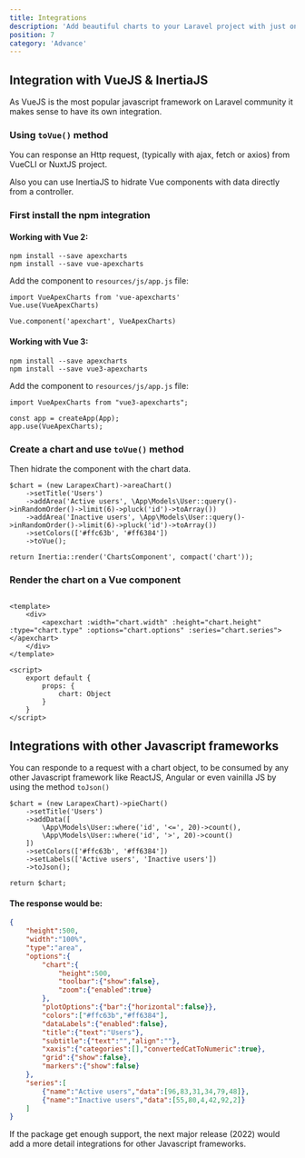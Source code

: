 ```yaml
---
title: Integrations
description: 'Add beautiful charts to your Laravel project with just one facade.'
position: 7
category: 'Advance'
---
```


## Integration with VueJS & InertiaJS

As VueJS is the most popular javascript framework on Laravel community it makes sense to have its own integration.

### Using `toVue()` method

You can response an Http request, (typically with ajax, fetch or axios) from VueCLI or NuxtJS project.

Also you can use InertiaJS to hidrate Vue components with data directly from a controller.

### First install the npm integration

#### Working with Vue 2:

```bash[terminal/cmd]
npm install --save apexcharts
npm install --save vue-apexcharts
```

Add the component to `resources/js/app.js` file:

```js[resources/js/app.js]
import VueApexCharts from 'vue-apexcharts'
Vue.use(VueApexCharts)

Vue.component('apexchart', VueApexCharts)
```

#### Working with Vue 3:

```bash[terminal/cmd]
npm install --save apexcharts
npm install --save vue3-apexcharts
```

Add the component to `resources/js/app.js` file:

```js[resources/js/app.js]
import VueApexCharts from "vue3-apexcharts";

const app = createApp(App);
app.use(VueApexCharts);
```

### Create a chart and use `toVue()` method

Then hidrate the component with the chart data.

```php[php]
$chart = (new LarapexChart)->areaChart()
    ->setTitle('Users')
    ->addArea('Active users', \App\Models\User::query()->inRandomOrder()->limit(6)->pluck('id')->toArray())
    ->addArea('Inactive users', \App\Models\User::query()->inRandomOrder()->limit(6)->pluck('id')->toArray())
    ->setColors(['#ffc63b', '#ff6384'])
    ->toVue();

return Inertia::render('ChartsComponent', compact('chart'));
```

### Render the chart on a Vue component

```vue[resources/js/Pages/Chart.vue]

<template>
    <div>
        <apexchart :width="chart.width" :height="chart.height" :type="chart.type" :options="chart.options" :series="chart.series"></apexchart>
    </div>
</template>

<script>
    export default {
        props: {
            chart: Object
        }
    }
</script>

```

<integrations-vue-area-chart></integrations-vue-area-chart>

## Integrations with other Javascript frameworks

You can responde to a request with a chart object, to be consumed by any other Javascript framework like ReactJS, Angular or even vainilla JS by using the method `toJson()`

```php[php]
$chart = (new LarapexChart)->pieChart()
    ->setTitle('Users')
    ->addData([
        \App\Models\User::where('id', '<=', 20)->count(),
        \App\Models\User::where('id', '>', 20)->count()
    ])
    ->setColors(['#ffc63b', '#ff6384'])
    ->setLabels(['Active users', 'Inactive users'])
    ->toJson();

return $chart;
```

#### The response would be:

```json
{
    "height":500,
    "width":"100%",
    "type":"area",
    "options":{
        "chart":{
            "height":500,
            "toolbar":{"show":false},
            "zoom":{"enabled":true}
        },
        "plotOptions":{"bar":{"horizontal":false}},
        "colors":["#ffc63b","#ff6384"],
        "dataLabels":{"enabled":false},
        "title":{"text":"Users"},
        "subtitle":{"text":"","align":""},
        "xaxis":{"categories":[],"convertedCatToNumeric":true},
        "grid":{"show":false},
        "markers":{"show":false}
    },
    "series":[
        {"name":"Active users","data":[96,83,31,34,79,48]},
        {"name":"Inactive users","data":[55,80,4,42,92,2]}
    ]
}
```

<alert type="info">
    If the package get enough support, the next major release (2022) would add a more detail integrations for other Javascript frameworks.
</alert>